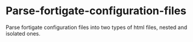 # Parse-fortigate-configuration-files
Parse fortigate configuration files into two types of html files, nested and isolated ones.

